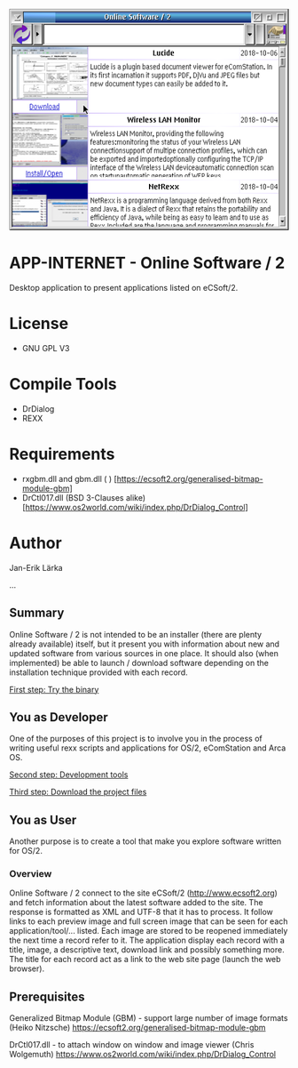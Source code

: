 ![Program window of Online Sofware / 2](https://github.com/OS2World/APP-INTERNET-Online_Software_2/blob/master/OnlineSoftware2.png)

# APP-INTERNET - Online Software / 2
Desktop application to present applications listed on eCSoft/2.

# License
* GNU GPL V3

# Compile Tools
* DrDialog
* REXX

# Requirements
* rxgbm.dll and gbm.dll (  ) [https://ecsoft2.org/generalised-bitmap-module-gbm]
* DrCtl017.dll (BSD 3-Clauses alike) [https://www.os2world.com/wiki/index.php/DrDialog_Control]

# Author
Jan-Erik Lärka

...

## Summary
Online Software / 2 is not intended to be an installer (there are plenty already available) itself, but it present you with information about new and updated software from various sources in one place.
It should also (when implemented) be able to launch / download software depending on the installation technique provided with each record.

[First step: Try the binary](https://github.com/OS2World/APP-INTERNET-Online_Software_2/wiki/First-step:-Try-the-binary)

## You as Developer
One of the purposes of this project is to involve you in the process of writing useful rexx scripts and applications for OS/2, eComStation and Arca OS.

[Second step: Development tools](https://github.com/OS2World/APP-INTERNET-Online_Software_2/wiki/Second-step:-Development-tools)

[Third step: Download the project files](https://github.com/OS2World/APP-INTERNET-Online_Software_2/wiki/Third-step:-Download-the-project-files)

## You as User
Another purpose is to create a tool that make you explore software written for OS/2.

### Overview
Online Software / 2 connect to the site eCSoft/2 (http://www.ecsoft2.org) and fetch information about the latest software added to the site. 
The response is formatted as XML and UTF-8 that it has to process.
It follow links to each preview image and full screen image that can be seen for each application/tool/... listed.
Each image are stored to be reopened immediately the next time a record refer to it.
The application display each record with a title, image, a descriptive text, download link and possibly something more.
The title for each record act as a link to the web site page (launch the web browser).

## Prerequisites
Generalized Bitmap Module (GBM) - support large number of image formats (Heiko Nitzsche)
  https://ecsoft2.org/generalised-bitmap-module-gbm

DrCtl017.dll - to attach window on window and image viewer (Chris Wolgemuth)
  https://www.os2world.com/wiki/index.php/DrDialog_Control 

